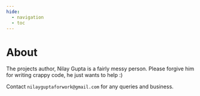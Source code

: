 ```yaml
---
hide:
  - navigation
  - toc
---
```

# About
The projects author, Nilay Gupta is a fairly messy person. Please forgive him for writing crappy code, he just wants to help :)

Contact `nilayguptaforwork@gmail.com` for any queries and business.